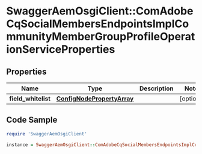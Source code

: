 # SwaggerAemOsgiClient::ComAdobeCqSocialMembersEndpointsImplCommunityMemberGroupProfileOperationServiceProperties

## Properties

Name | Type | Description | Notes
------------ | ------------- | ------------- | -------------
**field_whitelist** | [**ConfigNodePropertyArray**](ConfigNodePropertyArray.md) |  | [optional] 

## Code Sample

```ruby
require 'SwaggerAemOsgiClient'

instance = SwaggerAemOsgiClient::ComAdobeCqSocialMembersEndpointsImplCommunityMemberGroupProfileOperationServiceProperties.new(field_whitelist: null)
```


